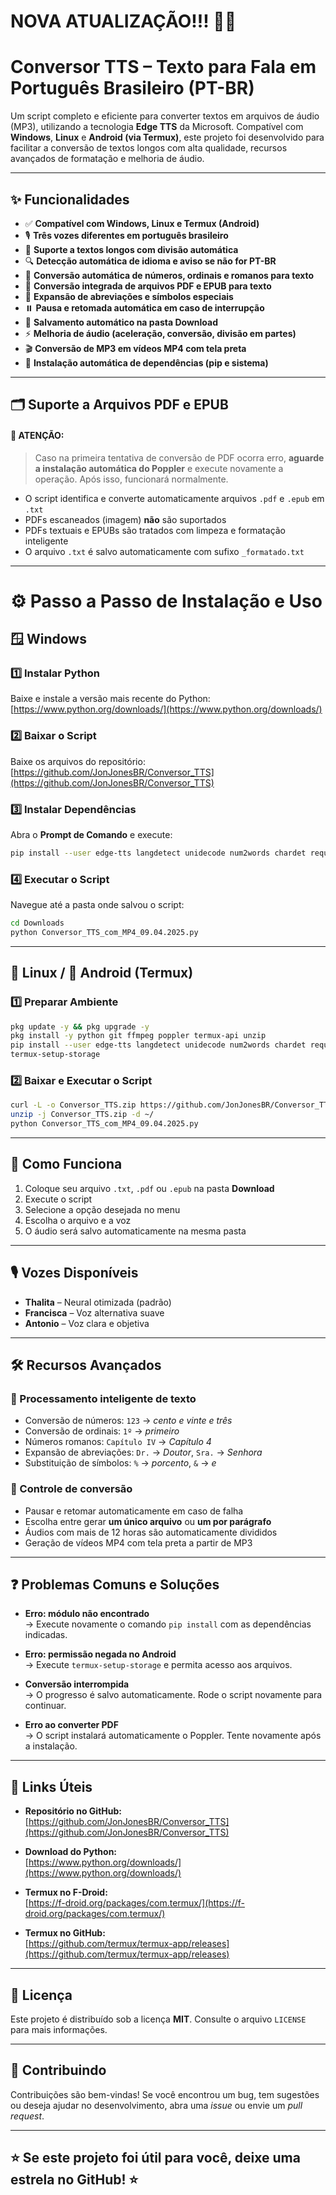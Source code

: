 # NOVA ATUALIZAÇÃO!!! 🥳🥳

# Conversor TTS – Texto para Fala em Português Brasileiro (PT-BR)

Um script completo e eficiente para converter textos em arquivos de áudio (MP3), utilizando a tecnologia **Edge TTS** da Microsoft. Compatível com **Windows**, **Linux** e **Android (via Termux)**, este projeto foi desenvolvido para facilitar a conversão de textos longos com alta qualidade, recursos avançados de formatação e melhoria de áudio.

---

## ✨ Funcionalidades

- ✅ **Compatível com Windows, Linux e Termux (Android)**
- 🎙️ **Três vozes diferentes em português brasileiro**
- 📜 **Suporte a textos longos com divisão automática**
- 🔍 **Detecção automática de idioma e aviso se não for PT-BR**
- 🔢 **Conversão automática de números, ordinais e romanos para texto**
- 📄 **Conversão integrada de arquivos PDF e EPUB para texto**
- 📝 **Expansão de abreviações e símbolos especiais**
- ⏸️ **Pausa e retomada automática em caso de interrupção**
- 💾 **Salvamento automático na pasta Download**
- ⚡ **Melhoria de áudio (aceleração, conversão, divisão em partes)**
- 🎬 **Conversão de MP3 em vídeos MP4 com tela preta**
- 🔧 **Instalação automática de dependências (pip e sistema)**

---

## 🗂️ Suporte a Arquivos PDF e EPUB

#### 🚨 ATENÇÃO:

> Caso na primeira tentativa de conversão de PDF ocorra erro, **aguarde a instalação automática do Poppler** e execute novamente a operação. Após isso, funcionará normalmente.

- O script identifica e converte automaticamente arquivos `.pdf` e `.epub` em `.txt`
- PDFs escaneados (imagem) **não** são suportados
- PDFs textuais e EPUBs são tratados com limpeza e formatação inteligente
- O arquivo `.txt` é salvo automaticamente com sufixo `_formatado.txt`

---

# ⚙️ Passo a Passo de Instalação e Uso

## 🪟 Windows

### 1️⃣ Instalar Python

Baixe e instale a versão mais recente do Python:  
[https://www.python.org/downloads/](https://www.python.org/downloads/)

### 2️⃣ Baixar o Script

Baixe os arquivos do repositório:  
[https://github.com/JonJonesBR/Conversor_TTS](https://github.com/JonJonesBR/Conversor_TTS)

### 3️⃣ Instalar Dependências

Abra o **Prompt de Comando** e execute:

```bash
pip install --user edge-tts langdetect unidecode num2words chardet requests tqdm aioconsole
```

### 4️⃣ Executar o Script

Navegue até a pasta onde salvou o script:

```bash
cd Downloads
python Conversor_TTS_com_MP4_09.04.2025.py
```

---

## 🐧 Linux / 📱 Android (Termux)

### 1️⃣ Preparar Ambiente

```bash
pkg update -y && pkg upgrade -y
pkg install -y python git ffmpeg poppler termux-api unzip
pip install --user edge-tts langdetect unidecode num2words chardet requests tqdm aioconsole
termux-setup-storage
```

### 2️⃣ Baixar e Executar o Script

```bash
curl -L -o Conversor_TTS.zip https://github.com/JonJonesBR/Conversor_TTS/archive/refs/heads/main.zip
unzip -j Conversor_TTS.zip -d ~/
python Conversor_TTS_com_MP4_09.04.2025.py
```

---

## 📂 Como Funciona

1. Coloque seu arquivo `.txt`, `.pdf` ou `.epub` na pasta **Download**
2. Execute o script
3. Selecione a opção desejada no menu
4. Escolha o arquivo e a voz
5. O áudio será salvo automaticamente na mesma pasta

---

## 🎙️ Vozes Disponíveis

- **Thalita** – Neural otimizada (padrão)  
- **Francisca** – Voz alternativa suave  
- **Antonio** – Voz clara e objetiva

---

## 🛠️ Recursos Avançados

### 📜 Processamento inteligente de texto

- Conversão de números: `123` → *cento e vinte e três*
- Conversão de ordinais: `1º` → *primeiro*
- Números romanos: `Capítulo IV` → *Capítulo 4*
- Expansão de abreviações: `Dr.` → *Doutor*, `Sra.` → *Senhora*
- Substituição de símbolos: `%` → *porcento*, `&` → *e*

### 🔄 Controle de conversão

- Pausar e retomar automaticamente em caso de falha  
- Escolha entre gerar **um único arquivo** ou **um por parágrafo**  
- Áudios com mais de 12 horas são automaticamente divididos  
- Geração de vídeos MP4 com tela preta a partir de MP3

---

## ❓ Problemas Comuns e Soluções

- **Erro: módulo não encontrado**  
  → Execute novamente o comando `pip install` com as dependências indicadas.

- **Erro: permissão negada no Android**  
  → Execute `termux-setup-storage` e permita acesso aos arquivos.

- **Conversão interrompida**  
  → O progresso é salvo automaticamente. Rode o script novamente para continuar.

- **Erro ao converter PDF**  
  → O script instalará automaticamente o Poppler. Tente novamente após a instalação.

---

## 🔗 Links Úteis

- **Repositório no GitHub:**  
  [https://github.com/JonJonesBR/Conversor_TTS](https://github.com/JonJonesBR/Conversor_TTS)

- **Download do Python:**  
  [https://www.python.org/downloads/](https://www.python.org/downloads/)

- **Termux no F-Droid:**  
  [https://f-droid.org/packages/com.termux/](https://f-droid.org/packages/com.termux/)

- **Termux no GitHub:**  
  [https://github.com/termux/termux-app/releases](https://github.com/termux/termux-app/releases)

---

## 📄 Licença

Este projeto é distribuído sob a licença **MIT**. Consulte o arquivo `LICENSE` para mais informações.

---

## 🤝 Contribuindo

Contribuições são bem-vindas! Se você encontrou um bug, tem sugestões ou deseja ajudar no desenvolvimento, abra uma *issue* ou envie um *pull request*.

---

## ⭐ Se este projeto foi útil para você, deixe uma estrela no GitHub! ⭐
